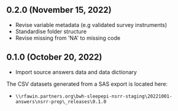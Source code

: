 ## 0.2.0 (November 15, 2022)

- Revise variable metadata (e.g validated survey instruments)
- Standardise folder structure
- Revise missing from 'NA' to missing code

## 0.1.0 (October 20, 2022)

- Import source answers data and data dictionary


 The CSV datasets generated from a SAS export is located here:
  - `\\rfawin.partners.org\bwh-sleepepi-nsrr-staging\20221001-answers\nsrr-prep\_releases\0.1.0`
